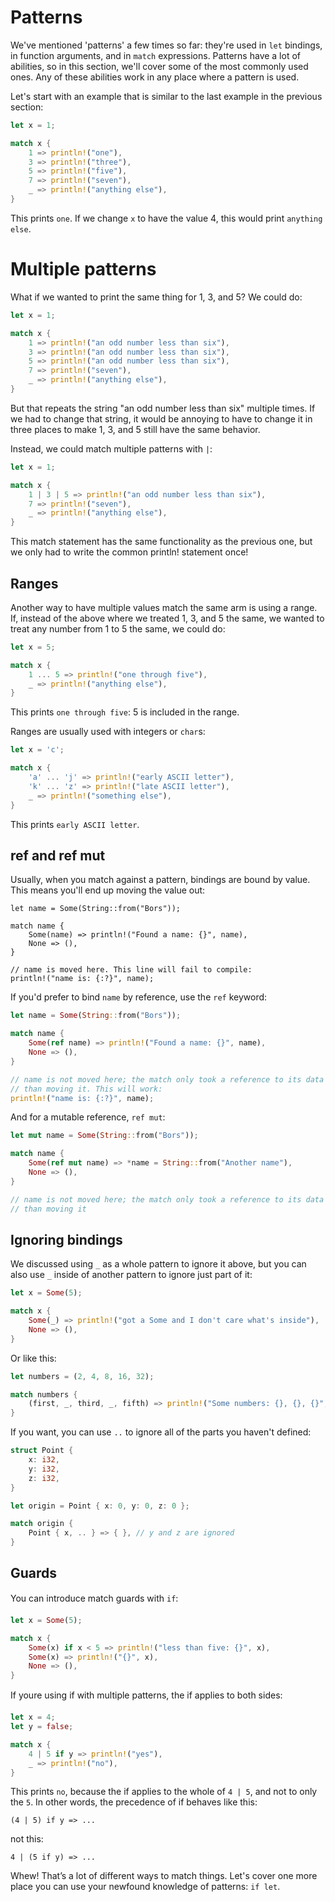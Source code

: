 # Patterns

We've mentioned 'patterns' a few times so far: they're used in `let` bindings,
in function arguments, and in `match` expressions. Patterns have a lot of
abilities, so in this section, we'll cover some of the most commonly used ones.
Any of these abilities work in any place where a pattern is used.

Let's start with an example that is similar to the last example in the previous
section:

```rust
let x = 1;

match x {
    1 => println!("one"),
    3 => println!("three"),
    5 => println!("five"),
    7 => println!("seven"),
    _ => println!("anything else"),
}
```

This prints `one`. If we change `x` to have the value 4, this would print
`anything else`.

# Multiple patterns

What if we wanted to print the same thing for 1, 3, and 5? We could do:

```rust
let x = 1;

match x {
    1 => println!("an odd number less than six"),
    3 => println!("an odd number less than six"),
    5 => println!("an odd number less than six"),
    7 => println!("seven"),
    _ => println!("anything else"),
}
```

But that repeats the string "an odd number less than six" multiple times. If we
had to change that string, it would be annoying to have to change it in three
places to make 1, 3, and 5 still have the same behavior.

Instead, we could match multiple patterns with `|`:

```rust
let x = 1;

match x {
    1 | 3 | 5 => println!("an odd number less than six"),
    7 => println!("seven"),
    _ => println!("anything else"),
}
```

This match statement has the same functionality as the previous one, but we only
had to write the common println! statement once!

## Ranges

Another way to have multiple values match the same arm is using a range. If,
instead of the above where we treated 1, 3, and 5 the same, we wanted to treat
any number from 1 to 5 the same, we could do:

```rust
let x = 5;

match x {
    1 ... 5 => println!("one through five"),
    _ => println!("anything else"),
}
```

This prints `one through five`: 5 is included in the range.

Ranges are usually used with integers or `char`s:

```rust
let x = 'c';

match x {
    'a' ... 'j' => println!("early ASCII letter"),
    'k' ... 'z' => println!("late ASCII letter"),
    _ => println!("something else"),
}
```

This prints `early ASCII letter`.

## ref and ref mut

Usually, when you match against a pattern, bindings are bound by value.
This means you'll end up moving the value out:

```rust,ignore
let name = Some(String::from("Bors"));

match name {
    Some(name) => println!("Found a name: {}", name),
    None => (),
}

// name is moved here. This line will fail to compile:
println!("name is: {:?}", name);
```

If you'd prefer to bind `name` by reference, use the `ref` keyword:

```rust
let name = Some(String::from("Bors"));

match name {
    Some(ref name) => println!("Found a name: {}", name),
    None => (),
}

// name is not moved here; the match only took a reference to its data rather
// than moving it. This will work:
println!("name is: {:?}", name);
```

And for a mutable reference, `ref mut`:

```rust
let mut name = Some(String::from("Bors"));

match name {
    Some(ref mut name) => *name = String::from("Another name"),
    None => (),
}

// name is not moved here; the match only took a reference to its data rather
// than moving it
```

## Ignoring bindings

We discussed using `_` as a whole pattern to ignore it above, but you can
also use `_` inside of another pattern to ignore just part of it:

```rust
let x = Some(5);

match x {
    Some(_) => println!("got a Some and I don't care what's inside"),
    None => (),
}
```

Or like this:

```rust
let numbers = (2, 4, 8, 16, 32);

match numbers {
    (first, _, third, _, fifth) => println!("Some numbers: {}, {}, {}", first, third, fifth),
}
```

If you want, you can use `..` to ignore all of the parts you haven't defined:

```rust
struct Point {
    x: i32,
    y: i32,
    z: i32,
}

let origin = Point { x: 0, y: 0, z: 0 };

match origin {
    Point { x, .. } => { }, // y and z are ignored
}
```

## Guards

You can introduce match guards with `if`:

```rust
let x = Some(5);

match x {
    Some(x) if x < 5 => println!("less than five: {}", x),
    Some(x) => println!("{}", x),
    None => (),
}
```

If youre using if with multiple patterns, the if applies to both sides:

```rust
let x = 4;
let y = false;

match x {
    4 | 5 if y => println!("yes"),
    _ => println!("no"),
}
```

This prints `no`, because the if applies to the whole of `4 | 5`, and not to only
the `5`. In other words, the precedence of if behaves like this:

```text
(4 | 5) if y => ...
```

not this:

```text
4 | (5 if y) => ...
```

Whew! That’s a lot of different ways to match things. Let's cover one more place
you can use your newfound knowledge of patterns: `if let`.
